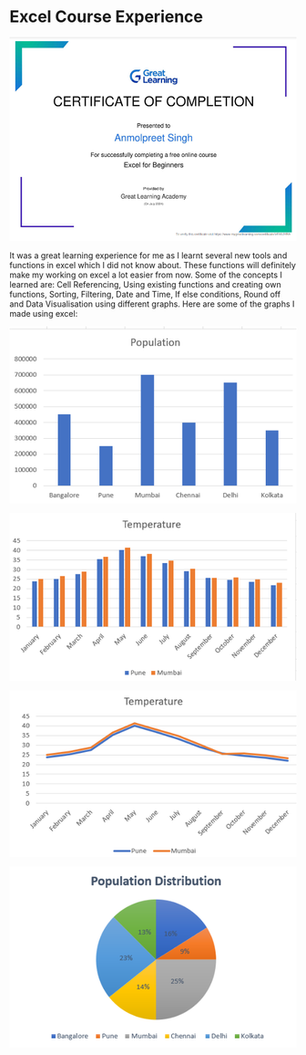 # Excel Course Experience

![](Certificate.png)

It was a great learning experience for me as I learnt several new tools and functions in excel which I did not know about. These functions will definitely make my working on excel a lot easier from now. Some of the concepts I learned are: Cell Referencing, Using existing functions and creating own functions, Sorting, Filtering, Date and Time, If else conditions, Round off and Data Visualisation using different graphs. Here are some of the graphs I made using excel: 

![](Bar.png)

![](Bar1.png)

![](Line.png)

![](Pie.png)
